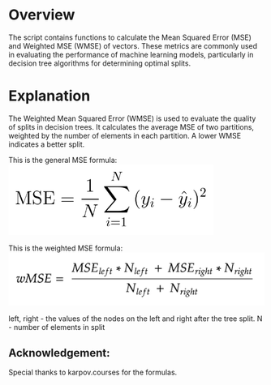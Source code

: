 # Overview
The script contains functions to calculate the Mean Squared Error (MSE) and Weighted MSE (WMSE) of vectors. These metrics are commonly used in evaluating the performance of machine learning models, particularly in decision tree algorithms for determining optimal splits.

# Explanation
The Weighted Mean Squared Error (WMSE) is used to evaluate the quality of splits in decision trees. It calculates the average MSE of two partitions, weighted by the number of elements in each partition. A lower WMSE indicates a better split.

This is the general MSE formula:
![MSE_General](https://github.com/timtimer11/Weighted-MSE-for-Decision-Trees/blob/main/MSE.png)

This is the weighted MSE formula:
![MSE_weighted](https://github.com/timtimer11/Weighted-MSE-for-Decision-Trees/blob/main/MSE_weighted.png)

left, right - the values of the nodes on the left and right after the tree split.
N - number of elements in split

## Acknowledgement:
Special thanks to karpov.courses for the formulas.
